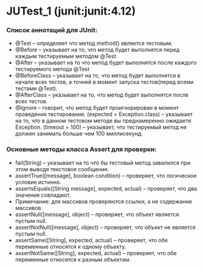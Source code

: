 # JUTest_1 (junit:junit:4.12)

### Список аннотаций для JUnit:
- @Test – определяет что метод method() является тестовым.
- @Before – указывает на то, что метод будет выполнятся перед каждым тестируемым методом @Test.
- @After – указывает на то что метод будет выполнятся после каждого тестируемого метода @Test
- @BeforeClass – указывает на то, что метод будет выполнятся в начале всех тестов,
а точней в момент запуска тестов(перед всеми тестами @Test).
- @AfterClass – указывает на то, что метод будет выполнятся после всех тестов.
- @Ignore – говорит, что метод будет проигнорирован в момент проведения тестирования.
(expected = Exception.class) – указывает на то, что в данном тестовом методе
вы преднамеренно ожидаете Exception.
(timeout = 100) – указывает, что тестируемый метод не должен занимать больше чем 100 миллисекунд.

### Основные методы класса Assert для проверки:
- fail(String) – указывает на то что бы тестовый метод завалился при этом выводя текстовое сообщение.
- assertTrue([message], boolean condition) – проверяет, что логическое условие истинно.
- assertsEquals([String message], expected, actual) – проверяет, что два значения совпадают.
- Примечание: для массивов проверяются ссылки, а не содержание массивов.
- assertNull([message], object) – проверяет, что объект является пустым null.
- assertNotNull([message], object) – проверяет, что объект не является пустым null.
- assertSame([String], expected, actual) – проверяет, что обе переменные относятся к одному объекту.
- assertNotSame([String], expected, actual) – проверяет, что обе переменные относятся к разным объектам.
